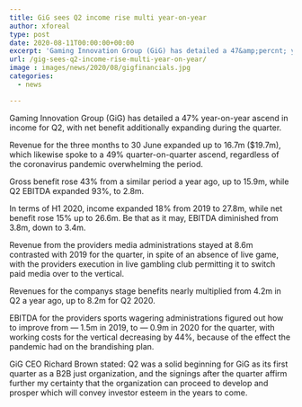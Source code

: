 ```yaml
---
title: GiG sees Q2 income rise multi year-on-year
author: xforeal 
type: post
date: 2020-08-11T00:00:00+00:00
excerpt: 'Gaming Innovation Group (GiG) has detailed a 47&amp;percnt; year-on-year ascend in income for Q2, with net benefit additionally expanding during the quarter '
url: /gig-sees-q2-income-rise-multi-year-on-year/
image : images/news/2020/08/gigfinancials.jpg
categories:
  - news

---
```

Gaming Innovation Group (GiG) has detailed a 47&percnt; year-on-year ascend in income for Q2, with net benefit additionally expanding during the quarter. 

Revenue for the three months to 30 June expanded up to 16.7m ($19.7m), which likewise spoke to a 49&percnt; quarter-on-quarter ascend, regardless of the coronavirus pandemic overwhelming the period. 

Gross benefit rose 43&percnt; from a similar period a year ago, up to 15.9m, while Q2 EBITDA expanded 93&percnt;, to 2.8m. 

In terms of H1 2020, income expanded 18&percnt; from 2019 to 27.8m, while net benefit rose 15&percnt; up to 26.6m. Be that as it may, EBITDA diminished from 3.8m, down to 3.4m. 

Revenue from the providers media administrations stayed at 8.6m contrasted with 2019 for the quarter, in spite of an absence of live game, with the providers execution in live gambling club permitting it to switch paid media over to the vertical. 

Revenues for the companys stage benefits nearly multiplied from 4.2m in Q2 a year ago, up to 8.2m for Q2 2020. 

EBITDA for the providers sports wagering administrations figured out how to improve from &#8212; 1.5m in 2019, to &#8212; 0.9m in 2020 for the quarter, with working costs for the vertical decreasing by 44&percnt;, because of the effect the pandemic had on the brandishing plan. 

GiG CEO Richard Brown stated: Q2 was a solid beginning for GiG as its first quarter as a B2B just organization, and the signings after the quarter affirm further my certainty that the organization can proceed to develop and prosper which will convey investor esteem in the years to come.
